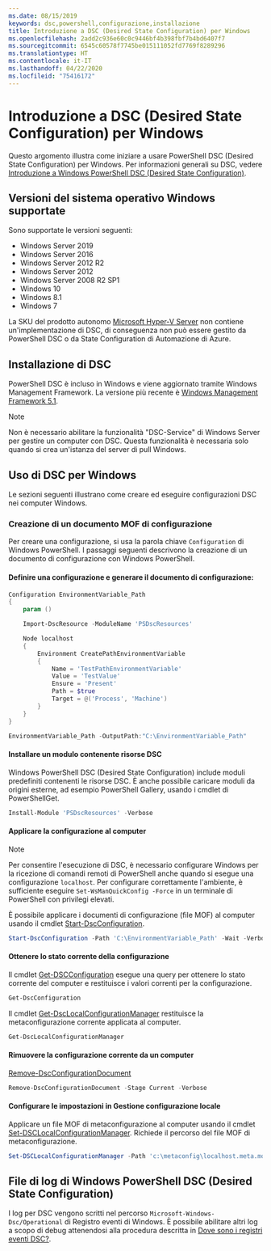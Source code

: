 ```yaml
---
ms.date: 08/15/2019
keywords: dsc,powershell,configurazione,installazione
title: Introduzione a DSC (Desired State Configuration) per Windows
ms.openlocfilehash: 2add2c936e60c0c9446bf4b398fbf7b4bd6407f7
ms.sourcegitcommit: 6545c60578f7745be015111052fd7769f8289296
ms.translationtype: HT
ms.contentlocale: it-IT
ms.lasthandoff: 04/22/2020
ms.locfileid: "75416172"
---
```

# <a name="get-started-with-desired-state-configuration-dsc-for-windows"></a>Introduzione a DSC (Desired State Configuration) per Windows

Questo argomento illustra come iniziare a usare PowerShell DSC (Desired State Configuration) per Windows.
Per informazioni generali su DSC, vedere [Introduzione a Windows PowerShell DSC (Desired State Configuration)](../overview/overview.md).

## <a name="supported-windows-operation-system-versions"></a>Versioni del sistema operativo Windows supportate

Sono supportate le versioni seguenti:

- Windows Server 2019
- Windows Server 2016
- Windows Server 2012 R2
- Windows Server 2012
- Windows Server 2008 R2 SP1
- Windows 10
- Windows 8.1
- Windows 7

La SKU del prodotto autonomo [Microsoft Hyper-V Server](/windows-server/virtualization/hyper-v/hyper-v-server-2016) non contiene un'implementazione di DSC, di conseguenza non può essere gestito da PowerShell DSC o da State Configuration di Automazione di Azure.

## <a name="installing-dsc"></a>Installazione di DSC

PowerShell DSC è incluso in Windows e viene aggiornato tramite Windows Management Framework. La versione più recente è [Windows Management Framework 5.1](https://www.microsoft.com/en-us/download/details.aspx?id=54616).

> [!NOTE]
> Non è necessario abilitare la funzionalità "DSC-Service" di Windows Server per gestire un computer con DSC.
> Questa funzionalità è necessaria solo quando si crea un'istanza del server di pull Windows.

## <a name="using-dsc-for-windows"></a>Uso di DSC per Windows

Le sezioni seguenti illustrano come creare ed eseguire configurazioni DSC nei computer Windows.

### <a name="creating-a-configuration-mof-document"></a>Creazione di un documento MOF di configurazione

Per creare una configurazione, si usa la parola chiave `Configuration` di Windows PowerShell.
I passaggi seguenti descrivono la creazione di un documento di configurazione con Windows PowerShell.

#### <a name="define-a-configuration-and-generate-the-configuration-document"></a>Definire una configurazione e generare il documento di configurazione:

```powershell
Configuration EnvironmentVariable_Path
{
    param ()

    Import-DscResource -ModuleName 'PSDscResources'

    Node localhost
    {
        Environment CreatePathEnvironmentVariable
        {
            Name = 'TestPathEnvironmentVariable'
            Value = 'TestValue'
            Ensure = 'Present'
            Path = $true
            Target = @('Process', 'Machine')
        }
    }
}

EnvironmentVariable_Path -OutputPath:"C:\EnvironmentVariable_Path"
```

#### <a name="install-a-module-containing-dsc-resources"></a>Installare un modulo contenente risorse DSC

Windows PowerShell DSC (Desired State Configuration) include moduli predefiniti contenenti le risorse DSC.
È anche possibile caricare moduli da origini esterne, ad esempio PowerShell Gallery, usando i cmdlet di PowerShellGet.

```PowerShell
Install-Module 'PSDscResources' -Verbose
```

#### <a name="apply-the-configuration-to-the-machine"></a>Applicare la configurazione al computer

> [!NOTE]
> Per consentire l'esecuzione di DSC, è necessario configurare Windows per la ricezione di comandi remoti di PowerShell anche quando si esegue una configurazione `localhost`. Per configurare correttamente l'ambiente, è sufficiente eseguire `Set-WsManQuickConfig -Force` in un terminale di PowerShell con privilegi elevati.

È possibile applicare i documenti di configurazione (file MOF) al computer usando il cmdlet [Start-DscConfiguration](/powershell/module/psdesiredstateconfiguration/start-dscconfiguration).

```powershell
Start-DscConfiguration -Path 'C:\EnvironmentVariable_Path' -Wait -Verbose
```

#### <a name="get-the-current-state-of-the-configuration"></a>Ottenere lo stato corrente della configurazione

Il cmdlet [Get-DSCConfiguration](/powershell/module/psdesiredstateconfiguration/get-dscconfiguration) esegue una query per ottenere lo stato corrente del computer e restituisce i valori correnti per la configurazione.

```powershell
Get-DscConfiguration
```

Il cmdlet [Get-DscLocalConfigurationManager](/powershell/module/psdesiredstateconfiguration/get-dscLocalConfigurationManager) restituisce la metaconfigurazione corrente applicata al computer.

```powershell
Get-DscLocalConfigurationManager
```

#### <a name="remove-the-current-configuration-from-a-machine"></a>Rimuovere la configurazione corrente da un computer

[Remove-DscConfigurationDocument](/powershell/module/psdesiredstateconfiguration/remove-dscconfigurationdocument)

```powershell
Remove-DscConfigurationDocument -Stage Current -Verbose
```

#### <a name="configure-settings-in-local-configuration-manager"></a>Configurare le impostazioni in Gestione configurazione locale

Applicare un file MOF di metaconfigurazione al computer usando il cmdlet [Set-DSCLocalConfigurationManager](/powershell/module/PSDesiredStateConfiguration/Set-DscLocalConfigurationManager).
Richiede il percorso del file MOF di metaconfigurazione.

```powershell
Set-DSCLocalConfigurationManager -Path 'c:\metaconfig\localhost.meta.mof' -Verbose
```

## <a name="windows-powershell-desired-state-configuration-log-files"></a>File di log di Windows PowerShell DSC (Desired State Configuration)

I log per DSC vengono scritti nel percorso `Microsoft-Windows-Dsc/Operational` di Registro eventi di Windows.
È possibile abilitare altri log a scopo di debug attenendosi alla procedura descritta in [Dove sono i registri eventi DSC?](/powershell/scripting/dsc/troubleshooting/troubleshooting#where-are-dsc-event-logs).
